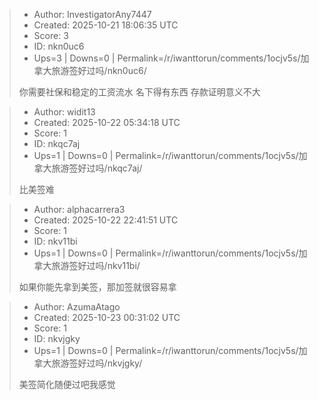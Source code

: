 > - Author: InvestigatorAny7447
> - Created: 2025-10-21 18:06:35 UTC
> - Score: 3
> - ID: nkn0uc6
> - Ups=3 | Downs=0 | Permalink=/r/iwanttorun/comments/1ocjv5s/加拿大旅游签好过吗/nkn0uc6/
>
> 你需要社保和稳定的工资流水   名下得有东西  存款证明意义不大

> - Author: widit13
> - Created: 2025-10-22 05:34:18 UTC
> - Score: 1
> - ID: nkqc7aj
> - Ups=1 | Downs=0 | Permalink=/r/iwanttorun/comments/1ocjv5s/加拿大旅游签好过吗/nkqc7aj/
>
> 比美签难

> - Author: alphacarrera3
> - Created: 2025-10-22 22:41:51 UTC
> - Score: 1
> - ID: nkv11bi
> - Ups=1 | Downs=0 | Permalink=/r/iwanttorun/comments/1ocjv5s/加拿大旅游签好过吗/nkv11bi/
>
> 如果你能先拿到美签，那加签就很容易拿

> - Author: AzumaAtago
> - Created: 2025-10-23 00:31:02 UTC
> - Score: 1
> - ID: nkvjgky
> - Ups=1 | Downs=0 | Permalink=/r/iwanttorun/comments/1ocjv5s/加拿大旅游签好过吗/nkvjgky/
>
> 美签简化随便过吧我感觉
